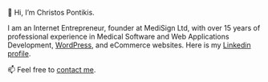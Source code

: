 👋 Hi, I’m Christos Pontikis.

I am an Internet Entrepreneur, founder at MediSign Ltd, with over 15 years of professional experience in Medical Software and Web Applications Development, [WordPress](https://profiles.wordpress.org/pontikis/), and eCommerce websites. Here is my [Linkedin profile](https://linkedin.com/in//pontikis/).

📫 Feel free to [contact me](pontikis@gmail.com).

